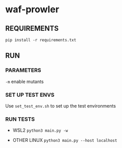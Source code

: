 # waf-prowler
## REQUIREMENTS
`pip install -r requirements.txt`
## RUN 
### PARAMETERS
`-m` enable mutants
### SET UP TEST ENVS
Use `set_test_env.sh` to set up the test environments
### RUN TESTS
- WSL2
`python3 main.py -w`

- OTHER LINUX
`python3 main.py --host localhost`
